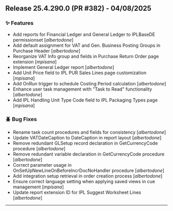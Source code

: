 ## Release 25.4.290.0 (PR #382) - 04/08/2025
### ✨ Features
  * Add reports for Financial Ledger and General Ledger to IPLBaseDE permissionset [*albertodone*]
  * Add default assignment for VAT and Gen. Business Posting Groups in Purchase Header [*albertodone*]
  * Reorganize VAT Info group and fields in Purchase Return Order page extension [*mpisana*]
  * Implement General Ledger report [*albertodone*]
  * Add Unit Price field to IPL PUR Sales Lines page customization [*mpisana*]
  * Add OnRun trigger to schedule Costing Period calculation [*albertodone*]
  * Enhance user task management with "Task to Read" functionality [*albertodone*]
  * Add IPL Handling Unit Type Code field to IPL Packaging Types page [*mpisana*]

### 🪲 Bug Fixes
  * Rename task count procedures and fields for consistency [*albertodone*]
  * Update VATDateCaption to DateCaption in report layout [*albertodone*]
  * Remove redundant GLSetup record declaration in GetCurrencyCode procedure [*albertodone*]
  * Remove redundant variable declaration in GetCurrencyCode procedure [*albertodone*]
  * Correct parameter usage in OnSetUpNewLineOnBeforeIncrDocNoHandler procedure [*albertodone*]
  * Add integration setup retrieval in order creation process [*albertodone*]
  * Ensure correct language setting when applying saved views in cue management [*mpisana*]
  * Update report extension ID for IPL Suggest Worksheet Lines [*albertodone*]

---


